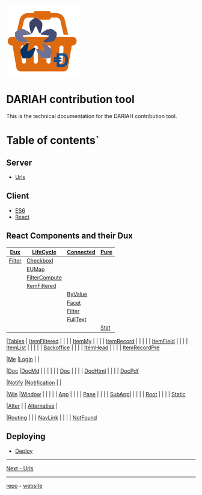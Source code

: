 <a name="top">

![logo](../static/images/inkind_logo.png)

# DARIAH contribution tool

This is the technical documentation for the DARIAH contribution tool.

# Table of contents`

## Server

* [Urls](Urls.md)

## Client

* [ES6](ES6.md)
* [React](React.md)

## React Components and their Dux

|[Dux](Dux.md) | [LifeCycle](React.md#life-cycle) | [Connected](React.md#connect) | [Pure](React.md#pure-components) 
|---|---|---|---
|[Filter](Dux.md#filter) | [CheckboxI](Components.md#checkboxi)          |            |
|                        | [EUMap](Components.md#eumap)                  |            |      
|                        | [FilterCompute](Components.md#filtercompute)  |            |
|                        | [ItemFiltered](Components.md#itemfiltered)    |            |
|                        |               | [ByValue](Components.md#byvalue)           |
|                        |               | [Facet](Components.md#facet)               |
|                        |               | [Filter](Components.md#filter)             |
|                        |               | [FullText](Components.md#fulltext)         |
|                        |               |           | [Stat](Components.md#stat)     

|[Tables](Dux.md#tables) | [ItemFiltered](Components.md#itemfiltered)    |            |
|                        | [ItemMy](Components.md#itemmy)                |            |
|                        | [ItemRecord](Components.md#itemrecord)        |            |
|                        |               | [ItemField](Components.md#itemfield)       |
|                        |               | [ItemList](Components.md#itemlist)         |
|                        |               |           | [Backoffice](Components.md#backoffice)
|                        |               |           | [ItemHead](Components.md#itemhead)
|                        |               |           | [ItemRecordPre](Components.md#itemrecordpre)

|[Me](Dux.md#me)         |[Login](Components.md#login)                   |            |

|[Doc](Dux.md#doc)       |[DocMd](Components.md#docmd)                   |            |
|                        |               |           | [Doc](Components.md#doc)
|                        |               |           | [DocHtml](Components.md#dochtml)
|                        |               |           | [DocPdf](Components.md#docpdf)

|[Notify](Dux.md#notify) |[Notification](Components.md#notification)     |            |

|[Win](Dux.md#win)       |[Window](Components.md#window)                 |            |
|                        |               | [App](Components.md#app)      |
|                        |               | [Pane](Components.md#pane)    |
|                        |               | [SubApp](Components.md#subapp)|
|                        |               |           | [Root](Components.md#root)
|                        |               |           | [Static](Components.md#static)

|[Alter](Dux.md#alter)   |               | [Alternative](Components.md#alternative)   |

|[Routing](React.md#routing) |           |           | [NavLink](Components.md#navlink)
|                        |               |           | [NotFound](Components.md#notfound)


## Deploying

* [Deploy](Deploy.md)

---
[Next - Urls](Urls.md)

---
[repo](https://github.com/Dans-labs/dariah) -
[website](https://dariah-beta.dans.knaw.nl/)

